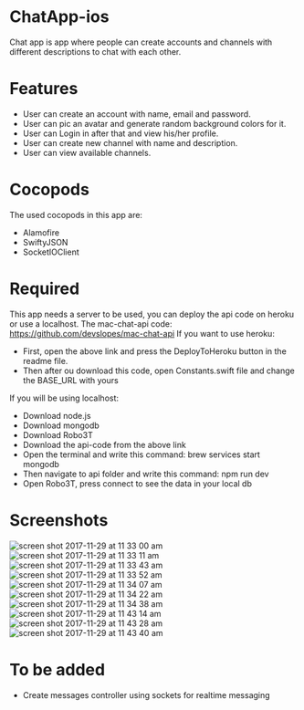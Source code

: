 # ChatApp-ios
Chat app is app where people can create accounts and channels with different descriptions to chat with each other.

# Features
- User can create an account with name, email and password.
- User can pic an avatar and generate random background colors for it.
- User can Login in after that and view his/her profile.
- User can create new channel with name and description.
- User can view available channels.

# Cocopods
The used cocopods in this app are:
- Alamofire
- SwiftyJSON
- SocketIOClient

# Required
This app needs a server to be used, you can deploy the api code on heroku or use a localhost.
The mac-chat-api code: https://github.com/devslopes/mac-chat-api
If you want to use heroku:
- First, open the above link and press the DeployToHeroku button in the readme file.
- Then after ou download this code, open Constants.swift file and change the BASE_URL with yours

If you will be using localhost:
- Download node.js
- Download mongodb
- Download Robo3T
- Download the api-code from the above link
- Open the terminal and write this command: brew services start mongodb
- Then navigate to api folder and write this command: npm run dev
- Open Robo3T, press connect to see the data in your local db

# Screenshots
![screen shot 2017-11-29 at 11 33 00 am](https://user-images.githubusercontent.com/12214142/33369489-6c6acc5a-d4fd-11e7-9a1a-784a7508791a.png)
![screen shot 2017-11-29 at 11 33 11 am](https://user-images.githubusercontent.com/12214142/33369490-6c8e2f60-d4fd-11e7-9e49-775517a35423.png)
![screen shot 2017-11-29 at 11 33 43 am](https://user-images.githubusercontent.com/12214142/33369491-6cafcc88-d4fd-11e7-8a9a-0187471c879e.png)
![screen shot 2017-11-29 at 11 33 52 am](https://user-images.githubusercontent.com/12214142/33369492-6cd61460-d4fd-11e7-96aa-c692cf7d261c.png)
![screen shot 2017-11-29 at 11 34 07 am](https://user-images.githubusercontent.com/12214142/33369493-6cfe9908-d4fd-11e7-8f64-98151f22e7b4.png)
![screen shot 2017-11-29 at 11 34 22 am](https://user-images.githubusercontent.com/12214142/33369494-6d29eacc-d4fd-11e7-8674-cd4faba9333e.png)
![screen shot 2017-11-29 at 11 34 38 am](https://user-images.githubusercontent.com/12214142/33369495-6d5080ec-d4fd-11e7-988e-31a5d22ae038.png)
![screen shot 2017-11-29 at 11 43 14 am](https://user-images.githubusercontent.com/12214142/33369496-6d72249a-d4fd-11e7-85c2-824baa9cbcf6.png)
![screen shot 2017-11-29 at 11 43 28 am](https://user-images.githubusercontent.com/12214142/33369499-6d9d80c2-d4fd-11e7-86e5-00e15f236cde.png)
![screen shot 2017-11-29 at 11 43 40 am](https://user-images.githubusercontent.com/12214142/33369500-6dc04aee-d4fd-11e7-9d54-82904072ba18.png)

# To be added
- Create messages controller using sockets for realtime messaging
